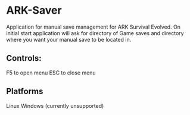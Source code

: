 # ARK-Saver
Application for manual save management for ARK Survival Evolved.
On initial start application will ask for directory of Game saves and directory where you want your manual save to be located in.

## Controls:
  F5 to open menu 
  ESC to close menu
## Platforms
  Linux
  Windows (currently unsupported)
